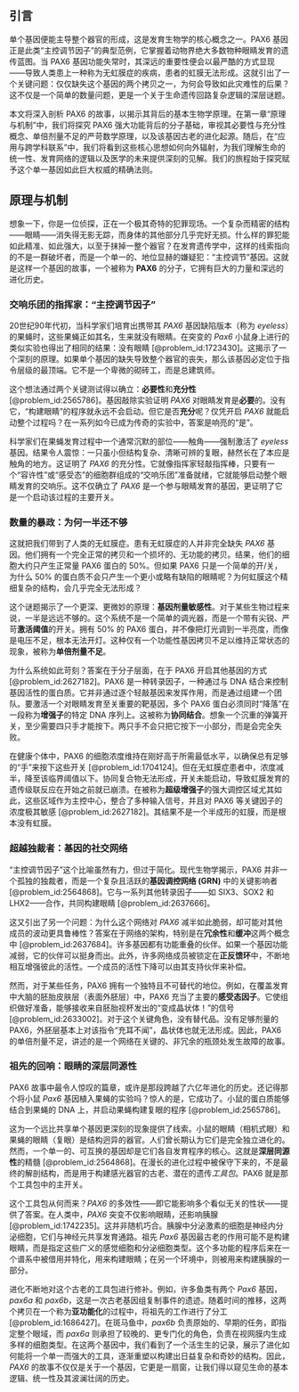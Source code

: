 ## 引言
单个基因便能主导整个器官的形成，这是发育生物学的核心概念之一。PAX6 基因正是此类“主控调节因子”的典型范例，它掌握着动物界绝大多数物种眼睛发育的遗传蓝图。当 PAX6 基因功能失常时，其深远的重要性便会以最严酷的方式显现——导致人类患上一种称为无虹膜症的疾病，患者的虹膜无法形成。这就引出了一个关键问题：仅仅缺失这个基因的两个拷贝之一，为何会导致如此灾难性的后果？这不仅是一个简单的数量问题，更是一个关于生命遗传回路复杂逻辑的深层谜题。

本文将深入剖析 PAX6 的故事，以揭示其背后的基本生物学原理。在第一章“原理与机制”中，我们将探究 PAX6 强大功能背后的分子基础，审视其必要性与充分性概念、单倍剂量不足的严苛数学原理，以及该基因古老的进化起源。随后，在“应用与跨学科联系”中，我们将看到这些核心思想如何向外辐射，为我们理解生命的统一性、发育网络的逻辑以及医学的未来提供深刻的见解。我们的旅程始于探究赋予这个单一基因如此巨大权威的精确法则。

## 原理与机制

想象一下，你是一位侦探，正在一个极其奇特的犯罪现场。一个复杂而精密的结构——眼睛——消失得无影无踪，而身体的其他部分几乎完好无损。什么样的罪犯能如此精准、如此强大，以至于抹掉一整个器官？在发育遗传学中，这样的线索指向的不是一群破坏者，而是一个单一的、地位显赫的嫌疑犯：“主控调节”基因。这就是这样一个基因的故事，一个被称为 **PAX6** 的分子，它拥有巨大的力量和深远的进化历史。

### 交响乐团的指挥家：“主控调节因子”

20世纪90年代初，当科学家们培育出携带其 *PAX6* 基因缺陷版本（称为 *eyeless*）的果蝇时，这些果蝇正如其名，生来就没有眼睛。在突变的 *Pax6* 小鼠身上进行的类似实验也得出了相同的结果：没有眼睛 [@problem_id:1723430]。这揭示了一个深刻的原理。如果单个基因的缺失导致整个器官的丧失，那么该基因必定位于指令层级的最顶端。它不是一个卑微的砌砖工，而是总建筑师。

这个想法通过两个关键测试得以确立：**必要性**和**充分性** [@problem_id:2565786]。基因敲除实验证明 *PAX6* 对眼睛发育是**必要**的。没有它，“构建眼睛”的程序就永远不会启动。但它是否**充分**呢？仅凭开启 *PAX6* 就能启动整个过程吗？在一系列如今已成为传奇的实验中，答案是响亮的“是”。

科学家们在果蝇发育过程中一个通常沉默的部位——触角——强制激活了 *eyeless* 基因。结果令人震惊：一只虽小但结构复杂、清晰可辨的复眼，赫然长在了本应是触角的地方。这证明了 *PAX6* 的充分性。它就像指挥家轻敲指挥棒，只要有一个“容许性”或“感受态”的细胞群组成的“交响乐团”准备就绪，它就能够启动整个眼睛发育的交响乐。这不仅确立了 *PAX6* 是一个参与眼睛发育的基因，更证明了它是一个启动该过程的主要开关。

### 数量的暴政：为何一半还不够

这就把我们带到了人类的无虹膜症。患有无虹膜症的人并非完全缺失 *PAX6* 基因。他们拥有一个完全正常的拷贝和一个损坏的、无功能的拷贝。结果，他们的细胞大约只产生正常量 PAX6 蛋白的 $50\%$。但如果 PAX6 只是一个简单的开/关，为什么 $50\%$ 的蛋白质不会只产生一个更小或略有缺陷的眼睛呢？为何虹膜这个精细复杂的结构，会几乎完全无法形成？

这个谜题揭示了一个更深、更微妙的原理：**基因剂量敏感性**。对于某些生物过程来说，一半是远远不够的。这个系统不是一个简单的调光器，而是一个带有尖锐、严苛**激活阈值**的开关。拥有 $50\%$ 的 PAX6 蛋白，并不像把灯光调到一半亮度，而像是电压不足，根本无法开灯。这种仅有一个功能性基因拷贝不足以维持正常状态的现象，被称为**单倍剂量不足**。

为什么系统如此苛刻？答案在于分子层面，在于 PAX6 开启其他基因的方式 [@problem_id:2627182]。PAX6 是一种转录因子，一种通过与 DNA 结合来控制基因活性的蛋白质。它并非通过逐个轻敲基因来发挥作用，而是通过组建一个团队。要激活一个对眼睛发育至关重要的靶基因，多个 PAX6 蛋白必须同时“降落”在一段称为**增强子**的特定 DNA 序列上。这被称为**协同结合**。想象一个沉重的弹簧开关，至少需要四只手才能按下。两只手不会只把它按下一小部分，而是会完全失败。

在健康个体中，PAX6 的细胞浓度维持在刚好高于所需最低水平，以确保总有足够的“手”来按下这些开关 [@problem_id:1704124]。但在无虹膜症患者中，浓度减半，降至该临界阈值以下。协同复合物无法形成，开关未能启动，导致虹膜发育的遗传级联反应在开始之前就已崩溃。在被称为**超级增强子**的强大调控区域尤其如此，这些区域作为主控中心，整合了多种输入信号，并且对 PAX6 等关键因子的浓度极其敏感 [@problem_id:2627182]。其结果不是一个半成形的虹膜，而是根本没有虹膜。

### 超越独裁者：基因的社交网络

“主控调节因子”这个比喻虽然有力，但过于简化。现代生物学揭示，PAX6 并非一个孤独的独裁者，而是一个复杂且活跃的**基因调控网络 (GRN)** 中的关键影响者 [@problem_id:2564868]。它与一系列其他转录因子——如 SIX3、SOX2 和 LHX2——合作，共同构建眼睛 [@problem_id:2637666]。

这又引出了另一个问题：为什么这个网络对 *PAX6* 减半如此脆弱，却可能对其他成员的波动更具鲁棒性？答案在于网络的架构，特别是在**冗余性**和**缓冲**这两个概念中 [@problem_id:2637684]。许多基因都有功能重叠的伙伴。如果一个基因功能减弱，它的伙伴可以挺身而出。此外，许多网络成员被锁定在**正反馈环**中，不断地相互增强彼此的活性。一个成员的活性下降可以由其支持伙伴来补偿。

然而，对于某些任务，PAX6 拥有一个独特且不可替代的地位。例如，在覆盖发育中大脑的胚胎皮肤层（表面外胚层）中，PAX6 充当了主要的**感受态因子**。它使组织做好准备，能够接收来自胚胎视杯发出的“变成晶状体！”的信号 [@problem_id:2633002]。对于这个关键角色，没有替代品。没有足够剂量的 PAX6，外胚层基本上对该指令“充耳不闻”，晶状体也就无法形成。因此，PAX6 的单倍剂量不足，讲述的是一个网络在关键的、非冗余的瓶颈处发生故障的故事。

### 祖先的回响：眼睛的深层同源性

PAX6 故事中最令人惊叹的篇章，或许是那段跨越了六亿年进化的历史。还记得那个将小鼠 *Pax6* 基因植入果蝇的实验吗？惊人的是，它成功了。小鼠的蛋白质能够结合到果蝇的 DNA 上，并启动果蝇构建复眼的程序 [@problem_id:2565786]。

这为一个远比共享单个基因更深刻的现象提供了线索。小鼠的眼睛（相机式眼）和果蝇的眼睛（复眼）是结构迥异的器官。人们曾长期认为它们是完全独立进化的。然而，一个单一的、可互换的基因却是它们各自发育程序的核心。这就是**深层同源性**的精髓 [@problem_id:2564868]。在漫长的进化过程中被保守下来的，不是最终的解剖结构，而是用于构建感光器官的古老、潜在的遗传*工具包*。PAX6 就是那个工具包中的主开关。

这个工具包从何而来？*PAX6* 的多效性——即它能影响多个看似无关的性状——提供了答案。在人类中，*PAX6* 突变不仅影响眼睛，还影响胰腺 [@problem_id:1742235]。这并非随机巧合。胰腺中分泌激素的细胞是神经内分泌细胞，它们与神经元共享发育通路。祖先 *Pax6* 基因最古老的作用可能不是构建眼睛，而是指定这些广义的感觉细胞和分泌细胞类型。这个多功能的程序后来在一个谱系中被借用并特化，用来构建眼睛；在另一个环境中，则被用来构建胰腺的一部分。

进化不断地对这个古老的工具包进行修补。例如，许多鱼类有两个 *Pax6* 基因，*pax6a* 和 *pax6b*，这是一次古老基因组复制事件的遗迹。随着时间的推移，这两个拷贝在一个称为**亚功能化**的过程中，将祖先的工作进行了分工 [@problem_id:1686427]。在斑马鱼中，*pax6b* 负责原始的、早期的任务，即指定整个眼域，而 *pax6a* 则承担了较晚的、更专门化的角色，负责在视网膜内生成多样的细胞类型。在这两个基因中，我们看到了一个活生生的记录，展示了进化如何能将一个单一而强大的工具，逐渐重塑以构建出日益复杂和奇妙的结构。因此，*PAX6* 的故事不仅仅是关于一个基因，它更是一扇窗，让我们得以窥见生命的基本逻辑、统一性及其波澜壮阔的历史。

